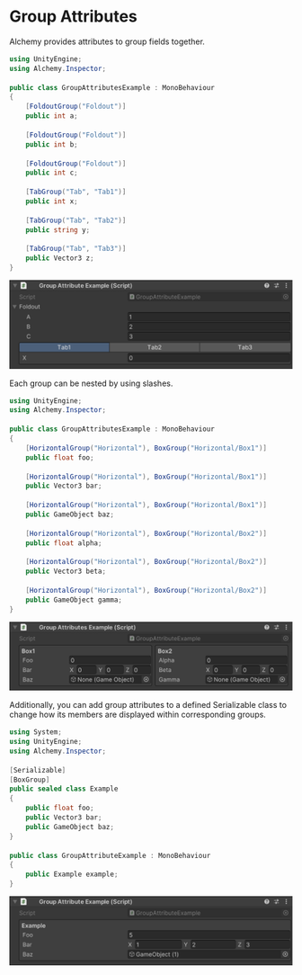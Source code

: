 # Group Attributes

Alchemy provides attributes to group fields together.

```cs
using UnityEngine;
using Alchemy.Inspector;

public class GroupAttributesExample : MonoBehaviour
{
    [FoldoutGroup("Foldout")]
    public int a;

    [FoldoutGroup("Foldout")]
    public int b;

    [FoldoutGroup("Foldout")]
    public int c;

    [TabGroup("Tab", "Tab1")]
    public int x;

    [TabGroup("Tab", "Tab2")]
    public string y;

    [TabGroup("Tab", "Tab3")]
    public Vector3 z;
}
```

![img](../../images/img-group-1.png)

Each group can be nested by using slashes.

```cs
using UnityEngine;
using Alchemy.Inspector;

public class GroupAttributesExample : MonoBehaviour
{
    [HorizontalGroup("Horizontal"), BoxGroup("Horizontal/Box1")]
    public float foo;

    [HorizontalGroup("Horizontal"), BoxGroup("Horizontal/Box1")]
    public Vector3 bar;

    [HorizontalGroup("Horizontal"), BoxGroup("Horizontal/Box1")]
    public GameObject baz;

    [HorizontalGroup("Horizontal"), BoxGroup("Horizontal/Box2")]
    public float alpha;

    [HorizontalGroup("Horizontal"), BoxGroup("Horizontal/Box2")]
    public Vector3 beta;

    [HorizontalGroup("Horizontal"), BoxGroup("Horizontal/Box2")]
    public GameObject gamma;
}
```

![img](../../images/img-group-2.png)

Additionally, you can add group attributes to a defined Serializable class to change how its members are displayed within corresponding groups.

```cs
using System;
using UnityEngine;
using Alchemy.Inspector;

[Serializable]
[BoxGroup]
public sealed class Example
{
    public float foo;
    public Vector3 bar;
    public GameObject baz;
}

public class GroupAttributeExample : MonoBehaviour
{
    public Example example;
}
```

![img](../../images/img-group-3.png)